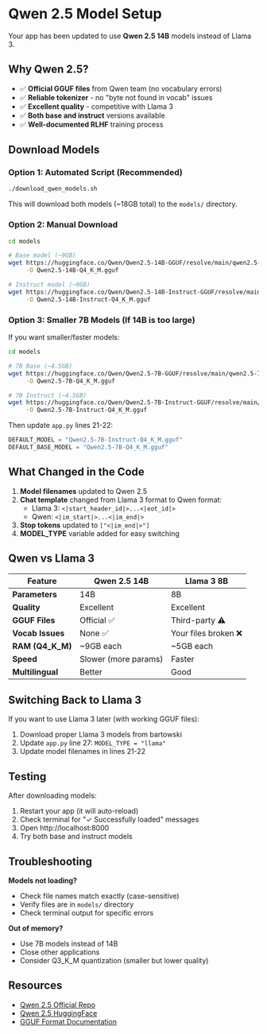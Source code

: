 # Qwen 2.5 Model Setup

Your app has been updated to use **Qwen 2.5 14B** models instead of Llama 3.

## Why Qwen 2.5?

- ✅ **Official GGUF files** from Qwen team (no vocabulary errors)
- ✅ **Reliable tokenizer** - no "byte not found in vocab" issues
- ✅ **Excellent quality** - competitive with Llama 3
- ✅ **Both base and instruct** versions available
- ✅ **Well-documented RLHF** training process

## Download Models

### Option 1: Automated Script (Recommended)

```bash
./download_qwen_models.sh
```

This will download both models (~18GB total) to the `models/` directory.

### Option 2: Manual Download

```bash
cd models

# Base model (~9GB)
wget https://huggingface.co/Qwen/Qwen2.5-14B-GGUF/resolve/main/qwen2.5-14b-q4_k_m.gguf \
     -O Qwen2.5-14B-Q4_K_M.gguf

# Instruct model (~9GB)
wget https://huggingface.co/Qwen/Qwen2.5-14B-Instruct-GGUF/resolve/main/qwen2.5-14b-instruct-q4_k_m.gguf \
     -O Qwen2.5-14B-Instruct-Q4_K_M.gguf
```

### Option 3: Smaller 7B Models (If 14B is too large)

If you want smaller/faster models:

```bash
cd models

# 7B Base (~4.5GB)
wget https://huggingface.co/Qwen/Qwen2.5-7B-GGUF/resolve/main/qwen2.5-7b-q4_k_m.gguf \
     -O Qwen2.5-7B-Q4_K_M.gguf

# 7B Instruct (~4.5GB)
wget https://huggingface.co/Qwen/Qwen2.5-7B-Instruct-GGUF/resolve/main/qwen2.5-7b-instruct-q4_k_m.gguf \
     -O Qwen2.5-7B-Instruct-Q4_K_M.gguf
```

Then update `app.py` lines 21-22:
```python
DEFAULT_MODEL = "Qwen2.5-7B-Instruct-Q4_K_M.gguf"
DEFAULT_BASE_MODEL = "Qwen2.5-7B-Q4_K_M.gguf"
```

## What Changed in the Code

1. **Model filenames** updated to Qwen 2.5
2. **Chat template** changed from Llama 3 format to Qwen format:
   - Llama 3: `<|start_header_id|>...<|eot_id|>`
   - Qwen: `<|im_start|>...<|im_end|>`
3. **Stop tokens** updated to `["<|im_end|>"]`
4. **MODEL_TYPE** variable added for easy switching

## Qwen vs Llama 3

| Feature | Qwen 2.5 14B | Llama 3 8B |
|---------|--------------|------------|
| **Parameters** | 14B | 8B |
| **Quality** | Excellent | Excellent |
| **GGUF Files** | Official ✅ | Third-party ⚠️ |
| **Vocab Issues** | None ✅ | Your files broken ❌ |
| **RAM (Q4_K_M)** | ~9GB each | ~5GB each |
| **Speed** | Slower (more params) | Faster |
| **Multilingual** | Better | Good |

## Switching Back to Llama 3

If you want to use Llama 3 later (with working GGUF files):

1. Download proper Llama 3 models from bartowski
2. Update `app.py` line 27: `MODEL_TYPE = "llama"`
3. Update model filenames in lines 21-22

## Testing

After downloading models:

1. Restart your app (it will auto-reload)
2. Check terminal for "✓ Successfully loaded" messages
3. Open http://localhost:8000
4. Try both base and instruct models

## Troubleshooting

**Models not loading?**
- Check file names match exactly (case-sensitive)
- Verify files are in `models/` directory
- Check terminal output for specific errors

**Out of memory?**
- Use 7B models instead of 14B
- Close other applications
- Consider Q3_K_M quantization (smaller but lower quality)

## Resources

- [Qwen 2.5 Official Repo](https://github.com/QwenLM/Qwen2.5)
- [Qwen 2.5 HuggingFace](https://huggingface.co/Qwen)
- [GGUF Format Documentation](https://github.com/ggerganov/llama.cpp/blob/master/docs/GGUF.md)
